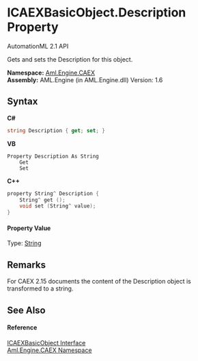 # ICAEXBasicObject.Description Property 
AutomationML 2.1 API 

Gets and sets the Description for this object.

**Namespace:**&nbsp;<a href="N_Aml_Engine_CAEX">Aml.Engine.CAEX</a><br />**Assembly:**&nbsp;AML.Engine (in AML.Engine.dll) Version: 1.6

## Syntax

**C#**<br />
``` C#
string Description { get; set; }
```

**VB**<br />
``` VB
Property Description As String
	Get
	Set
```

**C++**<br />
``` C++
property String^ Description {
	String^ get ();
	void set (String^ value);
}
```


#### Property Value
Type: <a href="https://docs.microsoft.com/dotnet/api/system.string" target="_parent" rel="noopener noreferrer">String</a>

## Remarks
For CAEX 2.15 documents the content of the Description object is transformed to a string.

## See Also


#### Reference
<a href="T_Aml_Engine_CAEX_ICAEXBasicObject">ICAEXBasicObject Interface</a><br /><a href="N_Aml_Engine_CAEX">Aml.Engine.CAEX Namespace</a><br />
